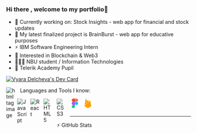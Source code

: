 ### Hi there , welcome to my portfolio👋
- 🏦 Currently working on: Stock Insights - web app for financial and stock updates 
- 🔭 My latest finalized project is BrainBurst - web app for educative purposes
- ⚡ IBM Software Engineering Intern
- 👯 Interested in Blockchain & Web3 
- 👩🏼‍💻 NBU student / Information Technologies
- 🌱 Telerik Academy Pupil



<a href="https://app.daily.dev/vyaravalentine"><img src="https://api.daily.dev/devcards/v2/68CiM280ZgOl0mVnhdjiV.png?r=3dy&type=default" width="356" alt="Vyara Delcheva's Dev Card"/></a>

<img align="left" alt="html tag image" src="https://media2.giphy.com/media/QssGEmpkyEOhBCb7e1/giphy.gif?cid=ecf05e47a0n3gi1bfqntqmob8g9aid1oyj2wr3ds3mg700bl&rid=giphy.gif" width="25" style="margin-right: 5px;"> &nbsp; Languages and Tools I know:

<img align="left" alt="JavaScript" width="26px" src="https://cdn.jsdelivr.net/gh/devicons/devicon/icons/javascript/javascript-original.svg" style="padding-right:10px;" />
<img align="left" alt="React" width="26px" src="https://cdn.jsdelivr.net/gh/devicons/devicon/icons/react/react-original.svg" style="padding-right:10px;" />
<img align="left" alt="HTML5" width="26px" src="https://cdn.jsdelivr.net/gh/devicons/devicon/icons/html5/html5-original.svg" style="padding-right:10px;" />
<img align="left" alt="CSS3" width="26px" src="https://cdn.jsdelivr.net/gh/devicons/devicon/icons/css3/css3-original.svg" style="padding-right:10px;" />
<img align="left" alt="Figma" width="26px" src="https://github.com/devicons/devicon/blob/v2.14.0/icons/figma/figma-original.svg" style="padding-right:10px;" />
<img align="left" alt="Firebase" width="26px" src="https://github.com/devicons/devicon/blob/v2.14.0/icons/firebase/firebase-plain.svg" style="padding-right:10px;" />
<br />
<br />

---

:zap: GitHub Stats

